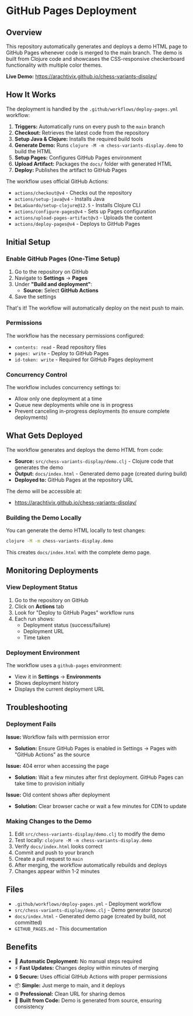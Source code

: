 # GitHub Pages Deployment

## Overview

This repository automatically generates and deploys a demo HTML page to GitHub Pages whenever code is merged to the main branch. The demo is built from Clojure code and showcases the CSS-responsive checkerboard functionality with multiple color themes.

**Live Demo:** https://arachtivix.github.io/chess-variants-display/

## How It Works

The deployment is handled by the `.github/workflows/deploy-pages.yml` workflow:

1. **Triggers:** Automatically runs on every push to the `main` branch
2. **Checkout:** Retrieves the latest code from the repository
3. **Setup Java & Clojure:** Installs the required build tools
4. **Generate Demo:** Runs `clojure -M -m chess-variants-display.demo` to build the HTML
5. **Setup Pages:** Configures GitHub Pages environment
6. **Upload Artifact:** Packages the `docs/` folder with generated HTML
7. **Deploy:** Publishes the artifact to GitHub Pages

The workflow uses official GitHub Actions:
- `actions/checkout@v4` - Checks out the repository
- `actions/setup-java@v4` - Installs Java
- `DeLaGuardo/setup-clojure@12.5` - Installs Clojure CLI
- `actions/configure-pages@v4` - Sets up Pages configuration
- `actions/upload-pages-artifact@v3` - Uploads the content
- `actions/deploy-pages@v4` - Deploys to GitHub Pages

## Initial Setup

### Enable GitHub Pages (One-Time Setup)

1. Go to the repository on GitHub
2. Navigate to **Settings** → **Pages**
3. Under **"Build and deployment"**:
   - **Source:** Select **GitHub Actions**
4. Save the settings

That's it! The workflow will automatically deploy on the next push to main.

### Permissions

The workflow has the necessary permissions configured:
- `contents: read` - Read repository files
- `pages: write` - Deploy to GitHub Pages
- `id-token: write` - Required for GitHub Pages deployment

### Concurrency Control

The workflow includes concurrency settings to:
- Allow only one deployment at a time
- Queue new deployments while one is in progress
- Prevent canceling in-progress deployments (to ensure complete deployments)

## What Gets Deployed

The workflow generates and deploys the demo HTML from code:
- **Source:** `src/chess-variants-display/demo.clj` - Clojure code that generates the demo
- **Output:** `docs/index.html` - Generated demo page (created during build)
- **Deployed to:** GitHub Pages at the repository URL

The demo will be accessible at:
- https://arachtivix.github.io/chess-variants-display/

### Building the Demo Locally

You can generate the demo HTML locally to test changes:

```bash
clojure -M -m chess-variants-display.demo
```

This creates `docs/index.html` with the complete demo page.

## Monitoring Deployments

### View Deployment Status

1. Go to the repository on GitHub
2. Click on **Actions** tab
3. Look for "Deploy to GitHub Pages" workflow runs
4. Each run shows:
   - Deployment status (success/failure)
   - Deployment URL
   - Time taken

### Deployment Environment

The workflow uses a `github-pages` environment:
- View it in **Settings** → **Environments**
- Shows deployment history
- Displays the current deployment URL

## Troubleshooting

### Deployment Fails

**Issue:** Workflow fails with permission error
- **Solution:** Ensure GitHub Pages is enabled in Settings → Pages with "GitHub Actions" as the source

**Issue:** 404 error when accessing the page
- **Solution:** Wait a few minutes after first deployment. GitHub Pages can take time to provision initially

**Issue:** Old content shows after deployment
- **Solution:** Clear browser cache or wait a few minutes for CDN to update

### Making Changes to the Demo

1. Edit `src/chess-variants-display/demo.clj` to modify the demo
2. Test locally: `clojure -M -m chess-variants-display.demo`
3. Verify `docs/index.html` looks correct
4. Commit and push to your branch
5. Create a pull request to `main`
6. After merging, the workflow automatically rebuilds and deploys
7. Changes appear within 1-2 minutes

## Files

- `.github/workflows/deploy-pages.yml` - Deployment workflow
- `src/chess-variants-display/demo.clj` - Demo generator (source)
- `docs/index.html` - Generated demo page (created by build, not committed)
- `GITHUB_PAGES.md` - This documentation

## Benefits

- 🚀 **Automatic Deployment:** No manual steps required
- ⚡ **Fast Updates:** Changes deploy within minutes of merging
- 🔒 **Secure:** Uses official GitHub Actions with proper permissions
- 📦 **Simple:** Just merge to main, and it deploys
- 🌐 **Professional:** Clean URL for sharing demos
- 🔨 **Built from Code:** Demo is generated from source, ensuring consistency
